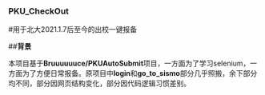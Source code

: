 ### **PKU_CheckOut**
#用于北大2021.1.7后至今的出校一键报备

##**背景**

本项目基于**Bruuuuuuce/PKUAutoSubmit**项目，一方面为了学习selenium，一方面为了方便日常报备。原项目中**login**和**go_to_sismo**部分几乎照搬，余下部分均不同，部分因网页结构变化，部分因代码逻辑习惯差别。
